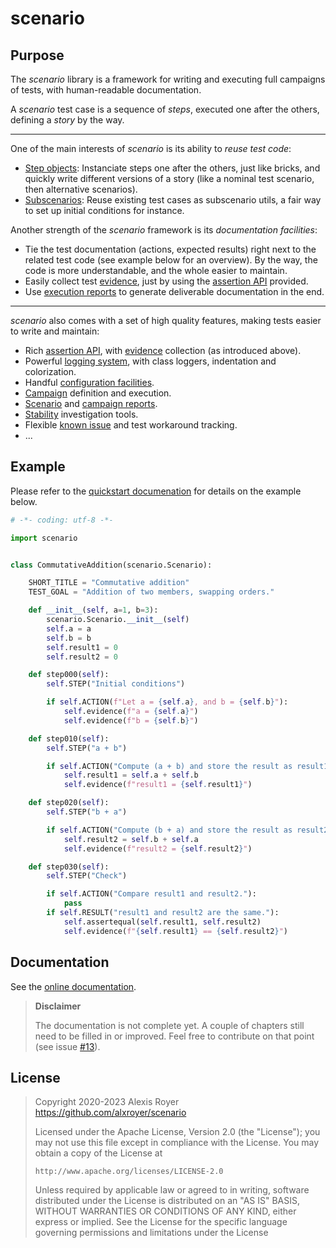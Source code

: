 # scenario

## Purpose

The *scenario* library is a framework for writing and executing full campaigns of tests,
with human-readable documentation.

A *scenario* test case is a sequence of *steps*, executed one after the others,
defining a *story* by the way.

---

One of the main interests of *scenario* is its ability to *reuse test code*:
- [Step objects](https://scenario-testing-framework.readthedocs.io/en/latest/advanced.step-objects.html):
  Instanciate steps  one after the others, just like bricks,
  and quickly write different versions of a story
  (like a nominal test scenario, then alternative scenarios).
- [Subscenarios](https://scenario-testing-framework.readthedocs.io/en/latest/advanced.subscenarios.html):
  Reuse existing test cases as subscenario utils,
  a fair way to set up initial conditions for instance.

Another strength of the *scenario* framework is its *documentation facilities*:
- Tie the test documentation (actions, expected results) right next to the related test code
  (see example below for an overview).
  By the way, the code is more understandable, and the whole easier to maintain.
- Easily collect test [evidence](https://scenario-testing-framework.readthedocs.io/en/latest/advanced.evidence.html),
  just by using the [assertion API](https://scenario-testing-framework.readthedocs.io/en/latest/advanced.assertions.html) provided.
- Use [execution reports](https://scenario-testing-framework.readthedocs.io/en/latest/advanced.reports.html)
  to generate deliverable documentation in the end.

---

*scenario* also comes with a set of high quality features,
making tests easier to write and maintain:

- Rich [assertion API](https://scenario-testing-framework.readthedocs.io/en/latest/advanced.assertions.html),
  with [evidence](https://scenario-testing-framework.readthedocs.io/en/latest/advanced.evidence.html) collection (as introduced above).
- Powerful [logging system](https://scenario-testing-framework.readthedocs.io/en/latest/advanced.logging.html),
  with class loggers, indentation and colorization.
- Handful [configuration facilities](https://scenario-testing-framework.readthedocs.io/en/latest/advanced.config-db.html).
- [Campaign](https://scenario-testing-framework.readthedocs.io/en/latest/advanced.campaigns.html) definition and execution.
- [Scenario](https://scenario-testing-framework.readthedocs.io/en/latest/advanced.reports.html)
  and [campaign reports](https://scenario-testing-framework.readthedocs.io/en/latest/advanced.campaigns.html#campaign-reports).
- [Stability](https://scenario-testing-framework.readthedocs.io/en/latest/advanced.stability.html) investigation tools.
- Flexible [known issue](https://scenario-testing-framework.readthedocs.io/en/latest/advanced.known-issues.html) and test workaround tracking.
- ...


## Example

Please refer to the [quickstart documenation](https://scenario-testing-framework.readthedocs.io/en/latest/quickstart.html)
for details on the example below.

```Python
# -*- coding: utf-8 -*-

import scenario


class CommutativeAddition(scenario.Scenario):

    SHORT_TITLE = "Commutative addition"
    TEST_GOAL = "Addition of two members, swapping orders."

    def __init__(self, a=1, b=3):
        scenario.Scenario.__init__(self)
        self.a = a
        self.b = b
        self.result1 = 0
        self.result2 = 0

    def step000(self):
        self.STEP("Initial conditions")

        if self.ACTION(f"Let a = {self.a}, and b = {self.b}"):
            self.evidence(f"a = {self.a}")
            self.evidence(f"b = {self.b}")

    def step010(self):
        self.STEP("a + b")

        if self.ACTION("Compute (a + b) and store the result as result1."):
            self.result1 = self.a + self.b
            self.evidence(f"result1 = {self.result1}")

    def step020(self):
        self.STEP("b + a")

        if self.ACTION("Compute (b + a) and store the result as result2."):
            self.result2 = self.b + self.a
            self.evidence(f"result2 = {self.result2}")

    def step030(self):
        self.STEP("Check")

        if self.ACTION("Compare result1 and result2."):
            pass
        if self.RESULT("result1 and result2 are the same."):
            self.assertequal(self.result1, self.result2)
            self.evidence(f"{self.result1} == {self.result2}")
```


## Documentation

See the [online documentation](https://scenario-testing-framework.readthedocs.io/).

> **Disclaimer**
>
> The documentation is not complete yet.
> A couple of chapters still need to be filled in or improved.
> Feel free to contribute on that point (see issue [#13](https://github.com/alxroyer/scenario/issues/13)).

## License

> Copyright 2020-2023 Alexis Royer <https://github.com/alxroyer/scenario>
>
> Licensed under the Apache License, Version 2.0 (the "License");
> you may not use this file except in compliance with the License.
> You may obtain a copy of the License at
>
>     http://www.apache.org/licenses/LICENSE-2.0
>
> Unless required by applicable law or agreed to in writing, software
> distributed under the License is distributed on an "AS IS" BASIS,
> WITHOUT WARRANTIES OR CONDITIONS OF ANY KIND, either express or implied.
> See the License for the specific language governing permissions and
> limitations under the License
